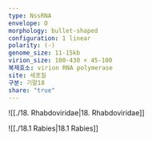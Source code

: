 ```yaml
---
type: NssRNA
envelope: O
morphology: bullet-shaped
configuration: 1 linear
polarity: (-)
genome_size: 11-15kb
virion_size: 100-430 × 45-100
복제효소: virion RNA polymerase
site: 세포질
구분: 기말18
share: "true"
---
```

![[./18. Rhabdoviridae|18. Rhabdoviridae]]

![[./18.1 Rabies|18.1 Rabies]]
